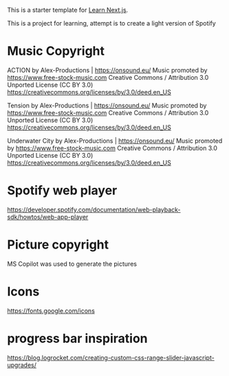 This is a starter template for [Learn Next.js](https://nextjs.org/learn).

This is a project for learning, attempt is to create a light version of Spotify

# Music Copyright

ACTION by Alex-Productions | https://onsound.eu/
Music promoted by https://www.free-stock-music.com
Creative Commons / Attribution 3.0 Unported License (CC BY 3.0)
https://creativecommons.org/licenses/by/3.0/deed.en_US

Tension by Alex-Productions | https://onsound.eu/
Music promoted by https://www.free-stock-music.com
Creative Commons / Attribution 3.0 Unported License (CC BY 3.0)
https://creativecommons.org/licenses/by/3.0/deed.en_US

Underwater City by Alex-Productions | https://onsound.eu/
Music promoted by https://www.free-stock-music.com
Creative Commons / Attribution 3.0 Unported License (CC BY 3.0)
https://creativecommons.org/licenses/by/3.0/deed.en_US

# Spotify web player

https://developer.spotify.com/documentation/web-playback-sdk/howtos/web-app-player

# Picture copyright

MS Copilot was used to generate the pictures

# Icons

https://fonts.google.com/icons

# progress bar inspiration

https://blog.logrocket.com/creating-custom-css-range-slider-javascript-upgrades/
